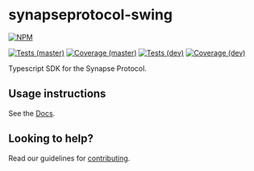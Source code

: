 # synapseprotocol-swing

[![NPM](https://img.shields.io/npm/v/synapseprotocol-swing?color=blue)](https://www.npmjs.com/package/synapseprotocol-swing)

[![Tests (master)](https://img.shields.io/github/workflow/status/synapsecns/sdk/Tests/master?event=push&label=tests%20%28master%29)](https://github.com/synapsecns/sdk/actions/workflows/tests.yaml)
[![Coverage (master)](https://img.shields.io/coveralls/github/synapsecns/sdk/master?label=coverage%20%28master%29)](https://coveralls.io/github/synapsecns/sdk?branch=master)
[![Tests (dev)](https://img.shields.io/github/workflow/status/synapsecns/sdk/Tests/dev?event=push&label=tests%20%28dev%29)](https://github.com/synapsecns/sdk/actions/workflows/tests.yaml)
[![Coverage (dev)](https://img.shields.io/coveralls/github/synapsecns/sdk/dev?label=coverage%20%28dev%29)](https://coveralls.io/github/synapsecns/sdk?branch=dev)

Typescript SDK for the Synapse Protocol.

## Usage instructions

See the [Docs](https://github.com/synapsecns/sdk/wiki).

## Looking to help?

Read our guidelines for [contributing](https://github.com/synapsecns/sdk/blob/master/CONTRIBUTING.md).
